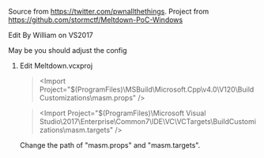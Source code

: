 Source from   https://twitter.com/pwnallthethings.
Project from  https://github.com/stormctf/Meltdown-PoC-Windows

Edit By William on VS2017

May be you should adjust the config 
1. Edit Meltdown.vcxproj
   > <Import Project="$(ProgramFiles)\MSBuild\Microsoft.Cpp\v4.0\V120\BuildCustomizations\masm.props" \/>

   >  <Import Project="$(ProgramFiles)\Microsoft Visual Studio\2017\Enterprise\Common7\IDE\VC\VCTargets\BuildCustomizations\masm.targets" \/>

   Change the path of "masm.props" and "masm.targets".
